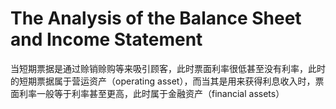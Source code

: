# The Analysis of the Balance Sheet and Income Statement

当短期票据是通过赊销赊购等来吸引顾客，此时票面利率很低甚至没有利率，此时的短期票据属于营运资产（operating asset），而当其是用来获得利息收入时，票面利率一般等于利率甚至更高，此时属于金融资产（financial assets）












